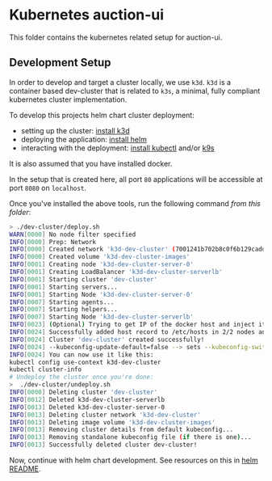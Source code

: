 # Kubernetes auction-ui

This folder contains the kubernetes related setup for auction-ui.

## Development Setup

In order to develop and target a cluster locally, we use `k3d`. `k3d` is a container based dev-cluster that is related to `k3s`, a minimal, fully compliant kubernetes cluster implementation.

To develop this projects helm chart cluster deployment:
- setting up the cluster: [install k3d](https://k3d.io/#installation)
- deploying the application: [install helm](https://helm.sh/docs/intro/install/)
- interacting with the deployment: [install kubectl](https://kubernetes.io/docs/tasks/tools/) and/or [k9s](https://github.com/derailed/k9s#installation)

It is also assumed that you have installed docker.

In the setup that is created here, all port `80` applications will be accessible at port `8080` on `localhost`.

Once you've installed the above tools, run the following command _from this folder_:
```sh
> ./dev-cluster/deploy.sh
WARN[0000] No node filter specified
INFO[0000] Prep: Network
INFO[0000] Created network 'k3d-dev-cluster' (7001241b702b8c0f6b129cadd5e64d2961df61076b91a0794817cb50b4fb366d)
INFO[0000] Created volume 'k3d-dev-cluster-images'
INFO[0001] Creating node 'k3d-dev-cluster-server-0'
INFO[0001] Creating LoadBalancer 'k3d-dev-cluster-serverlb'
INFO[0001] Starting cluster 'dev-cluster'
INFO[0001] Starting servers...
INFO[0001] Starting Node 'k3d-dev-cluster-server-0'
INFO[0007] Starting agents...
INFO[0007] Starting helpers...
INFO[0007] Starting Node 'k3d-dev-cluster-serverlb'
INFO[0023] (Optional) Trying to get IP of the docker host and inject it into the cluster as 'host.k3d.internal' for easy access
INFO[0024] Successfully added host record to /etc/hosts in 2/2 nodes and to the CoreDNS ConfigMap
INFO[0024] Cluster 'dev-cluster' created successfully!
INFO[0024] --kubeconfig-update-default=false --> sets --kubeconfig-switch-context=false
INFO[0024] You can now use it like this:
kubectl config use-context k3d-dev-cluster
kubectl cluster-info
# Undeploy the cluster once you're done:
>  ./dev-cluster/undeploy.sh
INFO[0000] Deleting cluster 'dev-cluster'
INFO[0012] Deleted k3d-dev-cluster-serverlb
INFO[0013] Deleted k3d-dev-cluster-server-0
INFO[0013] Deleting cluster network 'k3d-dev-cluster'
INFO[0013] Deleting image volume 'k3d-dev-cluster-images'
INFO[0013] Removing cluster details from default kubeconfig...
INFO[0013] Removing standalone kubeconfig file (if there is one)...
INFO[0013] Successfully deleted cluster dev-cluster!
```

Now, continue with helm chart development. See resources on this in [helm README](./helm/README.md).
